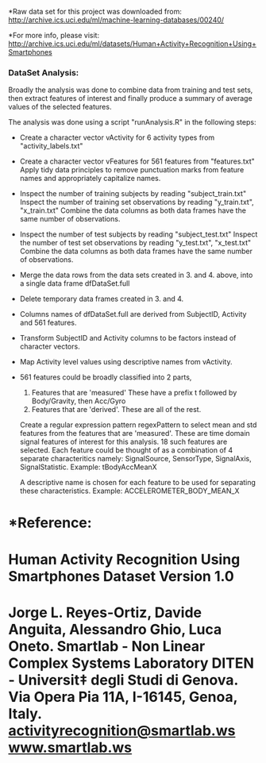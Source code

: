 *Raw data set for this project was downloaded from:
http://archive.ics.uci.edu/ml/machine-learning-databases/00240/

*For more info, please visit:
http://archive.ics.uci.edu/ml/datasets/Human+Activity+Recognition+Using+Smartphones

### DataSet Analysis:

Broadly the analysis was done to combine data from training and test sets, 
then extract features of interest and finally produce a summary of average values
of the selected features.

The analysis was done using a script "runAnalysis.R" in the following steps:

* Create a character vector vActivity for 6 activity types from "activity_labels.txt"

* Create a character vector vFeatures for 561 features from "features.txt"
    Apply tidy data principles to remove punctuation marks from feature names
    and appropriately capitalize names.

* Inspect the number of training subjects by reading "subject_train.txt"
    Inspect the number of training set observations by reading "y_train.txt", "x_train.txt"
    Combine the data columns as both data frames have the same number of observations.
    
* Inspect the number of test subjects by reading "subject_test.txt"
    Inspect the number of test set observations by reading "y_test.txt", "x_test.txt"
    Combine the data columns as both data frames have the same number of observations.

* Merge the data rows from the data sets created in 3. and 4. above, into a single data
    frame dfDataSet.full
    
* Delete temporary data frames created in 3. and 4.

* Columns names of dfDataSet.full are derived from SubjectID, Activity and 561 features.

* Transform SubjectID and Activity columns to be factors instead of character vectors.

* Map Activity level values using descriptive names from vActivity.

* 561 features could be broadly classified into 2 parts,
    1. Features that are 'measured'
        These have a prefix t followed by Body/Gravity, then Acc/Gyro
    2. Features that are 'derived'. These are all of the rest. 
    
    Create a regular expression pattern regexPattern to select mean and std features
    from the features that are 'measured'. These are time domain signal features of 
    interest for this analysis. 18 such features are selected.
    Each feature could be thought of as a combination of 4 separate characteritics namely:
    SignalSource, SensorType, SignalAxis, SignalStatistic. Example: tBodyAccMeanX
    
    A descriptive name is chosen for each feature to be used for separating these
    characteristics. Example: ACCELEROMETER_BODY_MEAN_X

*Reference:
==================================================================
Human Activity Recognition Using Smartphones Dataset
Version 1.0
==================================================================
Jorge L. Reyes-Ortiz, Davide Anguita, Alessandro Ghio, Luca Oneto.
Smartlab - Non Linear Complex Systems Laboratory
DITEN - Universit‡ degli Studi di Genova.
Via Opera Pia 11A, I-16145, Genoa, Italy.
activityrecognition@smartlab.ws
www.smartlab.ws
==================================================================
